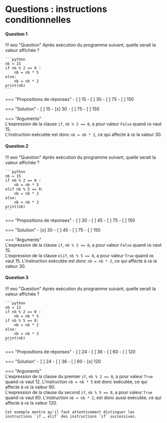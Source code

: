 # Questions : instructions conditionnelles

#### Question 1

!!! exo "Question"
    Après exécution du programme suivant, quelle serait la valeur affichée ?

    ```python
    nb = 15
    if nb % 2 == 0 :
        nb = nb * 5
    else:
        nb = nb * 2
    print(nb)
    ```

=== "Propositions de réponses"
    - [ ] 15
    - [ ] 30
    - [ ] 75
    - [ ] 150



=== "Solution"
    - [ ] 15
    - [x] 30
    - [ ] 75
    - [ ] 150




=== "Arguments"  
    L'expression de la clause `if`, `nb % 2 == 0`, a pour valeur `False` quand `nb` vaut 15.  
    L'instruction exécutée est donc `nb = nb * 2`, ce qui affecte à `nb` la valeur 30.  

#### Question 2  

!!! exo "Question"
    Après exécution du programme suivant, quelle serait la valeur affichée ?

    ```python
    nb = 15
    if nb % 2 == 0 :
        nb = nb * 5
    elif nb % 5 == 0:
        nb = nb * 2
    else:
        nb = nb * 3
    print(nb)
    ```

=== "Propositions de réponses"
    - [ ] 30
    - [ ] 45
    - [ ] 75
    - [ ] 150


=== "Solution"
    - [x] 30
    - [ ] 45
    - [ ] 75
    - [ ] 150


=== "Arguments"  
    L'expression de la clause `if`, `nb % 2 == 0`, a pour valeur `False` quand `nb` vaut 15.  
    L'expression de la clause `elif`, `nb % 5 == 0`, a pour valeur `True` quand `nb` vaut 15. L'instruction exécutée est donc `nb = nb * 2`, ce qui affecte à `nb` la valeur 30.  

#### Question 3

!!! exo "Question"
    Après exécution du programme suivant, quelle serait la valeur affichée ?

    ```python
    nb = 12
    if nb % 2 == 0 :
        nb = nb * 5
    if nb % 5 == 0:
        nb = nb * 2
    else:
        nb = nb * 3
    print(nb)
    ```

=== "Propositions de réponses"
    - [ ] 24
    - [ ] 36
    - [ ] 60
    - [ ] 120


=== "Solution"
    - [ ] 24
    - [ ] 36
    - [ ] 60
    - [x] 120


=== "Arguments"  
    L'expression de la clause du premier `if`, `nb % 2 == 0`, a pour valeur `True` quand `nb` vaut 12. L'instruction `nb = nb * 5` est donc exécutée, ce qui affecte à `nb` la valeur 60.  
    L'expression de la clause du second `if`, `nb % 5 == 0`, a pour valeur `True` quand `nb` vaut 60. L'instruction `nb = nb * 2`, est donc aussi exécutée, ce qui affecte à `nb` la valeur 120.  

    Cet exemple montre qu'il faut attentivement distinguer les instructions `if … elif` des instructions `if` successives.

